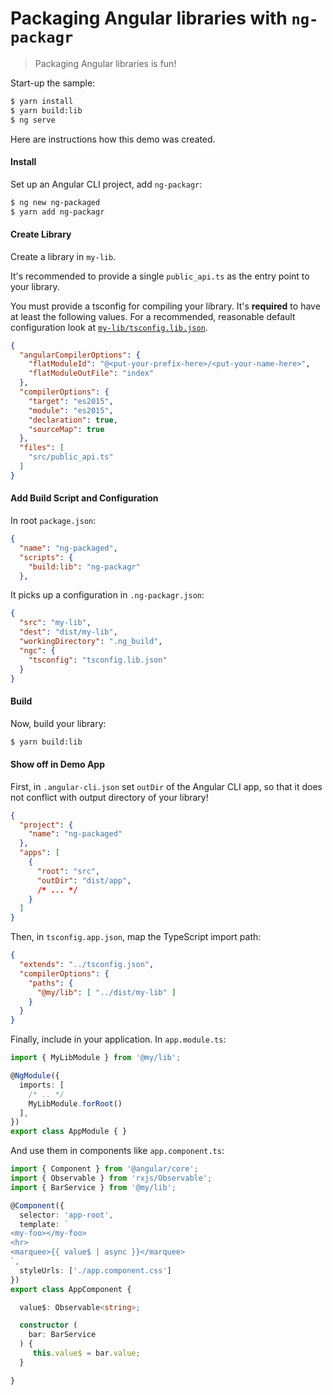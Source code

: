 # Packaging Angular libraries with `ng-packagr`

> Packaging Angular libraries is fun!

Start-up the sample:

```bash
$ yarn install
$ yarn build:lib
$ ng serve
```

Here are instructions how this demo was created.


#### Install

Set up an Angular CLI project, add `ng-packagr`:

```bash
$ ng new ng-packaged
$ yarn add ng-packagr
```


#### Create Library

Create a library in `my-lib`.

It's recommended to provide a single `public_api.ts` as the entry point to your library.

You must provide a tsconfig for compiling your library.
It's **required**  to have at least the following values.
For a recommended, reasonable default configuration look at [`my-lib/tsconfig.lib.json`](my-lib/tsconfig.lib.json).

```json
{
  "angularCompilerOptions": {
    "flatModuleId": "@<put-your-prefix-here>/<put-your-name-here>",
    "flatModuleOutFile": "index"
  },
  "compilerOptions": {
    "target": "es2015",
    "module": "es2015",
    "declaration": true,
    "sourceMap": true
  },
  "files": [
    "src/public_api.ts"
  ]
}
```


#### Add Build Script and Configuration

In root `package.json`:

```json
{
  "name": "ng-packaged",
  "scripts": {
    "build:lib": "ng-packagr"
  },
```

It picks up a configuration in `.ng-packagr.json`:

```json
{
  "src": "my-lib",
  "dest": "dist/my-lib",
  "workingDirectory": ".ng_build",
  "ngc": {
    "tsconfig": "tsconfig.lib.json"
  }
}
```


#### Build

Now, build your library:

```bash
$ yarn build:lib
```


#### Show off in Demo App

First, in `.angular-cli.json` set `outDir` of the Angular CLI app, so that it does not conflict with output directory of your library!

```json
{
  "project": {
    "name": "ng-packaged"
  },
  "apps": [
    {
      "root": "src",
      "outDir": "dist/app",
      /* ... */
    }
  ]
}
```


Then, in `tsconfig.app.json`, map the TypeScript import path:

```json
{
  "extends": "../tsconfig.json",
  "compilerOptions": {
    "paths": {
      "@my/lib": [ "../dist/my-lib" ]
    }
  }
}
```

Finally, include in your application.
In `app.module.ts`:

```ts
import { MyLibModule } from '@my/lib';

@NgModule({
  imports: [
    /* .. */
    MyLibModule.forRoot()
  ],
})
export class AppModule { }
```

And use them in components like `app.component.ts`:

```ts
import { Component } from '@angular/core';
import { Observable } from 'rxjs/Observable';
import { BarService } from '@my/lib';

@Component({
  selector: 'app-root',
  template: `
<my-foo></my-foo>
<hr>
<marquee>{{ value$ | async }}</marquee>
`,
  styleUrls: ['./app.component.css']
})
export class AppComponent {

  value$: Observable<string>;

  constructor (
    bar: BarService
  ) {
     this.value$ = bar.value;
  }

}
```

